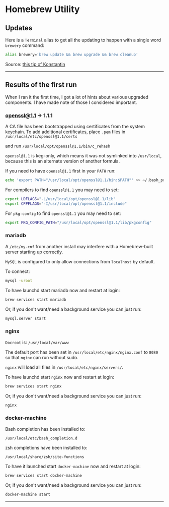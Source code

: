 # Homebrew Utility

## Updates

Here is a `Terminal` alias to get all the updating to happen with a single word `brewery` command:

``` bash
alias brewery='brew update && brew upgrade && brew cleanup'
```

Source: [this tip of Konstantin](https://medium.com/@kkostov/how-to-install-node-and-npm-on-macos-using-homebrew-708e2c3877bd)

---

## Results of the first run

When I ran it the first time, I got a lot of hints about various upgraded components. I have made note of those I considered important.

### openssl@1.1 -> 1.1.1

A CA file has been bootstrapped using certificates from the system keychain. To add additional certificates, place `.pem` files in `/usr/local/etc/openssl@1.1/certs`

and run `/usr/local/opt/openssl@1.1/bin/c_rehash`

`openssl@1.1` is keg-only, which means it was not symlinked into `/usr/local`, because this is an alternate version of another formula.

If you need to have `openssl@1.1` first in your `PATH` run:

``` bash
echo 'export PATH="/usr/local/opt/openssl@1.1/bin:$PATH"' >> ~/.bash_profile
```

For compilers to find `openssl@1.1` you may need to set:

``` bash
export LDFLAGS="-L/usr/local/opt/openssl@1.1/lib"
export CPPFLAGS="-I/usr/local/opt/openssl@1.1/include"
```

For `pkg-config` to find `openssl@1.1` you may need to set:

``` bash
export PKG_CONFIG_PATH="/usr/local/opt/openssl@1.1/lib/pkgconfig"
```

### mariadb

A `/etc/my.cnf` from another install may interfere with a Homebrew-built server starting up correctly.

`MySQL` is configured to only allow connections from `localhost` by default.

To connect: 

``` bash
mysql -uroot
```

To have launchd start mariadb now and restart at login:

``` bash
brew services start mariadb
````

Or, if you don\'t want/need a background service you can just run:

``` bash
mysql.server start
```

### nginx

`Docroot` is: `/usr/local/var/www`

The default port has been set in `/usr/local/etc/nginx/nginx.conf` to `8080` so that
`nginx` can run without sudo.

`nginx` will load all files in `/usr/local/etc/nginx/servers/`.

To have launchd start `nginx` now and restart at login:

``` bash
brew services start nginx
```

Or, if you don't want/need a background service you can just run:

``` bash
nginx
```

### docker-machine

Bash completion has been installed to:

``` none
/usr/local/etc/bash_completion.d
```

zsh completions have been installed to:

``` none
/usr/local/share/zsh/site-functions
```

To have it launched start `docker-machine` now and restart at login:

``` bash
brew services start docker-machine
```

Or, if you don't want/need a background service you can just run:

``` bash
docker-machine start
```

---

